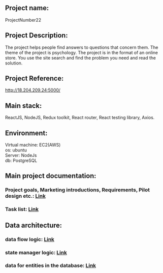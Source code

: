 <h2>Project name:</h2> 
<div>ProjectNumber22</div>
<h2>Project Description:</h2>
<div>The project helps people find answers to questions that concern them. The theme of the project is psychology. The project is in the format of an online store. You use the site search</h1> and find the problem you need and read the solution.</div>
<h2>Project Reference:</h2> 
<a href="http://18.204.209.24:5000/" target="_blank">http://18.204.209.24:5000/</a>

<h2>Main stack:</h2>
ReactJS, NodeJS, Redux toolkit, React router, React testing library, Axios.

<h2>Environment:</h2>
Virtual machine: ЕС2(AWS)<br>
os: ubuntu<br>
Server: NodeJs<br>
db: PostgreSQL

<h2>Main project documentation:</h2>
<h3>Project goals, Marketing introductions, Requirements, Pilot design etc.: <a href="https://docs.google.com/spreadsheets/d/1oCC6YBWo1Widgpg7vjMvIl124aojcAoMYCIsqUz2Ep0/edit#gid=206163319" target="_blank">Link</a></h3>  
<h3>Task list: <a href="https://docs.google.com/spreadsheets/d/1oCC6YBWo1Widgpg7vjMvIl124aojcAoMYCIsqUz2Ep0/edit#gid=1728249817" target="_blank">Link</a></h3>

<h2>Data architecture:</h2>
<h3>data flow logic: <a href="https://drive.google.com/file/d/1MJsbwrZ9la-6FdefSXkx-qwpsIGRYkGQ/view " target="_blank">Link</a></h3> 
<h3>state manager logic: <a href="https://drive.google.com/file/d/1frPjeXrgM6AnHxV7H4aBy21MoUT2rCXH/view?usp=sharing " target="_blank">Link</a></h3>
<h3>data for entities in the database: <a href="https://drive.google.com/file/d/1lsMuinRPhi2B46pi8lCfj04Y-m6Y08FJ/view?usp=sharing " target="_blank">Link</a></h3>
